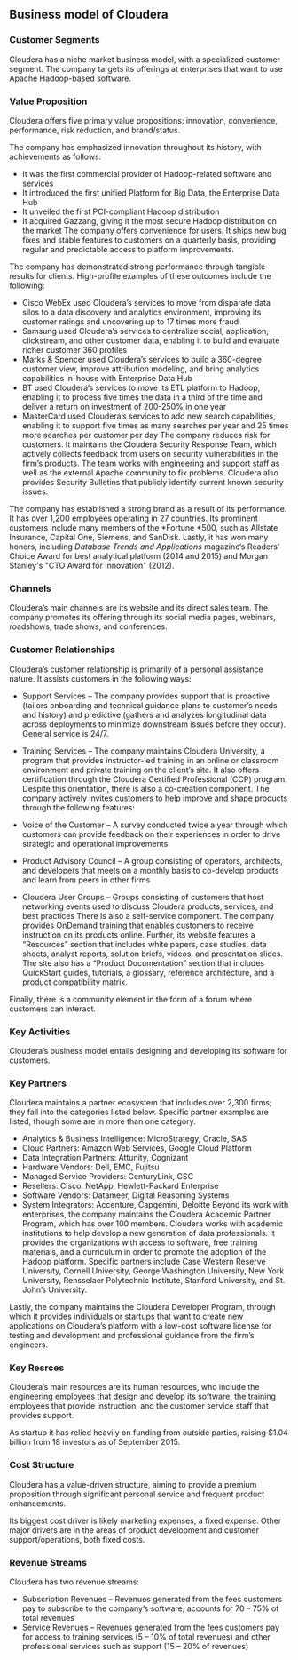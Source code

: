 Business model of Cloudera
--------------------------

 ### Customer Segments

 Cloudera has a niche market business model, with a specialized customer segment. The company targets its offerings at enterprises that want to use Apache Hadoop-based software.

 ### Value Proposition

 Cloudera offers five primary value propositions: innovation, convenience, performance, risk reduction, and brand/status.

 The company has emphasized innovation throughout its history, with achievements as follows:

  * It was the first commercial provider of Hadoop-related software and services
 * It introduced the first unified Platform for Big Data, the Enterprise Data Hub
 * It unveiled the first PCI-compliant Hadoop distribution
 * It acquired Gazzang, giving it the most secure Hadoop distribution on the market
  The company offers convenience for users. It ships new bug fixes and stable features to customers on a quarterly basis, providing regular and predictable access to platform improvements.

 The company has demonstrated strong performance through tangible results for clients. High-profile examples of these outcomes include the following:

  * Cisco WebEx used Cloudera’s services to move from disparate data silos to a data discovery and analytics environment, improving its customer ratings and uncovering up to 17 times more fraud
 * Samsung used Cloudera’s services to centralize social, application, clickstream, and other customer data, enabling it to build and evaluate richer customer 360 profiles
 * Marks & Spencer used Cloudera’s services to build a 360-degree customer view, improve attribution modeling, and bring analytics capabilities in-house with Enterprise Data Hub
 * BT used Cloudera’s services to move its ETL platform to Hadoop, enabling it to process five times the data in a third of the time and deliver a return on investment of 200-250% in one year
 * MasterCard used Cloudera’s services to add new search capabilities, enabling it to support five times as many searches per year and 25 times more searches per customer per day
  The company reduces risk for customers. It maintains the Cloudera Security Response Team, which actively collects feedback from users on security vulnerabilities in the firm’s products. The team works with engineering and support staff as well as the external Apache community to fix problems. Cloudera also provides Security Bulletins that publicly identify current known security issues.

 The company has established a strong brand as a result of its performance. It has over 1,200 employees operating in 27 countries. Its prominent customers include many members of the *Fortune *500, such as Allstate Insurance, Capital One, Siemens, and SanDisk. Lastly, it has won many honors, including *Database Trends and Applications* magazine‘s Readers’ Choice Award for best analytical platform (2014 and 2015) and Morgan Stanley's "CTO Award for Innovation" (2012).

 ### Channels

 Cloudera’s main channels are its website and its direct sales team. The company promotes its offering through its social media pages, webinars, roadshows, trade shows, and conferences.

 ### Customer Relationships

 Cloudera’s customer relationship is primarily of a personal assistance nature. It assists customers in the following ways:

  * Support Services – The company provides support that is proactive (tailors onboarding and technical guidance plans to customer’s needs and history) and predictive (gathers and analyzes longitudinal data across deployments to minimize downstream issues before they occur). General service is 24/7.
 * Training Services – The company maintains Cloudera University, a program that provides instructor-led training in an online or classroom environment and private training on the client’s site. It also offers certification through the Cloudera Certified Professional (CCP) program.
  Despite this orientation, there is also a co-creation component. The company actively invites customers to help improve and shape products through the following features:

  * Voice of the Customer – A survey conducted twice a year through which customers can provide feedback on their experiences in order to drive strategic and operational improvements
 * Product Advisory Council – A group consisting of operators, architects, and developers that meets on a monthly basis to co-develop products and learn from peers in other firms
 * Cloudera User Groups – Groups consisting of customers that host networking events used to discuss Cloudera products, services, and best practices
  There is also a self-service component. The company provides OnDemand training that enables customers to receive instruction on its products online. Further, its website features a “Resources” section that includes white papers, case studies, data sheets, analyst reports, solution briefs, videos, and presentation slides. The site also has a “Product Documentation” section that includes QuickStart guides, tutorials, a glossary, reference architecture, and a product compatibility matrix.

 Finally, there is a community element in the form of a forum where customers can interact.

 ### Key Activities

 Cloudera’s business model entails designing and developing its software for customers.

 ### Key Partners

 Cloudera maintains a partner ecosystem that includes over 2,300 firms; they fall into the categories listed below. Specific partner examples are listed, though some are in more than one category.

  * Analytics & Business Intelligence: MicroStrategy, Oracle, SAS
 * Cloud Partners: Amazon Web Services, Google Cloud Platform
 * Data Integration Partners: Attunity, Cognizant
 * Hardware Vendors: Dell, EMC, Fujitsu
 * Managed Service Providers: CenturyLink, CSC
 * Resellers: Cisco, NetApp, Hewlett-Packard Enterprise
 * Software Vendors: Datameer, Digital Reasoning Systems
 * System Integrators: Accenture, Capgemini, Deloitte
  Beyond its work with enterprises, the company maintains the Cloudera Academic Partner Program, which has over 100 members. Cloudera works with academic institutions to help develop a new generation of data professionals. It provides the organizations with access to software, free training materials, and a curriculum in order to promote the adoption of the Hadoop platform. Specific partners include Case Western Reserve University, Cornell University, George Washington University, New York University, Rensselaer Polytechnic Institute, Stanford University, and St. John’s University.

 Lastly, the company maintains the Cloudera Developer Program, through which it provides individuals or startups that want to create new applications on Cloudera’s platform with a low-cost software license for testing and development and professional guidance from the firm’s engineers.

 ### Key Resrces

 Cloudera’s main resources are its human resources, who include the engineering employees that design and develop its software, the training employees that provide instruction, and the customer service staff that provides support.

 As startup it has relied heavily on funding from outside parties, raising $1.04 billion from 18 investors as of September 2015.

 ### Cost Structure

 Cloudera has a value-driven structure, aiming to provide a premium proposition through significant personal service and frequent product enhancements.

 Its biggest cost driver is likely marketing expenses, a fixed expense. Other major drivers are in the areas of product development and customer support/operations, both fixed costs.

 ### Revenue Streams

 Cloudera has two revenue streams:

  * Subscription Revenues – Revenues generated from the fees customers pay to subscribe to the company’s software; accounts for 70 – 75% of total revenues
 * Service Revenues – Revenues generated from the fees customers pay for access to training services (5 – 10% of total revenues) and other professional services such as support (15 – 20% of revenues)